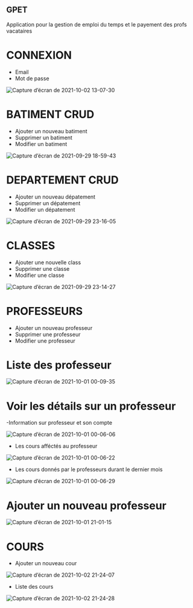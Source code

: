 ## GPET
Application pour la gestion de emploi du temps et le payement des profs vacataires

# CONNEXION
- Email
- Mot de passe

![Capture d’écran de 2021-10-02 13-07-30](https://user-images.githubusercontent.com/58815209/135717611-a64013d3-a614-4f2f-aade-cd30f8631ea4.png)


# BATIMENT CRUD
- Ajouter un nouveau batiment
- Supprimer un batiment
- Modifier un batiment

![Capture d’écran de 2021-09-29 18-59-43](https://user-images.githubusercontent.com/58815209/135332009-77d4cd83-78db-4dfa-8ff3-f619d2349e5d.png)

# DEPARTEMENT CRUD
- Ajouter un nouveau dépatement
- Supprimer un dépatement
- Modifier un dépatement

![Capture d’écran de 2021-09-29 23-16-05](https://user-images.githubusercontent.com/58815209/135361185-57f87700-af5d-40e7-81dc-5b05167e8e76.png)

# CLASSES
- Ajouter une nouvelle class
- Supprimer une classe
- Modifier une classe

![Capture d’écran de 2021-09-29 23-14-27](https://user-images.githubusercontent.com/58815209/135361124-1efeaab4-af5a-467e-b95b-ecbf91169552.png)

# PROFESSEURS
- Ajouter un nouveau professeur
- Supprimer une professeur
- Modifier une professeur

# Liste des professeur

![Capture d’écran de 2021-10-01 00-09-35](https://user-images.githubusercontent.com/58815209/135546646-9ceb1193-e126-47ad-83a9-210d25bea7b4.png)

# Voir les détails sur un professeur

-Information sur professeur et son compte

![Capture d’écran de 2021-10-01 00-06-06](https://user-images.githubusercontent.com/58815209/135546700-55b07744-856d-46f8-a002-9aa410d048d6.png)

- Les cours afféctés au professeur

![Capture d’écran de 2021-10-01 00-06-22](https://user-images.githubusercontent.com/58815209/135546712-4894666d-f71e-4651-886d-610dfb1afb21.png)

- Les cours donnés par le professeurs durant le dernier mois

![Capture d’écran de 2021-10-01 00-06-29](https://user-images.githubusercontent.com/58815209/135546721-bc243c3c-3372-4081-b3a5-1c6aa6b07133.png)

# Ajouter un nouveau professeur

![Capture d’écran de 2021-10-01 21-01-15](https://user-images.githubusercontent.com/58815209/135732193-aacef2b4-8c14-4414-b34e-2c506d1c5081.png)

# COURS
- Ajouter un nouveau cour

![Capture d’écran de 2021-10-02 21-24-07](https://user-images.githubusercontent.com/58815209/135732171-00bfb60a-2bcc-430a-95ed-bdf13c2e63c6.png)

- Liste des cours

![Capture d’écran de 2021-10-02 21-24-28](https://user-images.githubusercontent.com/58815209/135732181-3ae265bb-be79-4641-bace-abc904a3ba84.png)



